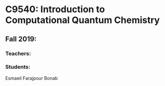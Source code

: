 # C9540: Introduction to Computational Quantum Chemistry

## Fall 2019:

### Teachers:

### Students:
Esmaeil Farajpour Bonab
